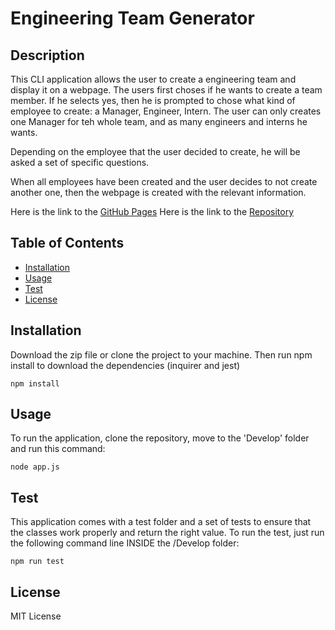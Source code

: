 # Engineering Team Generator

## Description

This CLI application allows the user to create a engineering team and display it on a webpage. The users first choses if he wants to create a team member. If he selects yes, then he is prompted to chose what kind of employee to create: a Manager, Engineer, Intern. The user can only creates one Manager for teh whole team, and as many engineers and interns he wants.

Depending on the employee that the user decided to create, he will be asked a set of specific questions.

When all employees have been created and the user decides to not create another one, then the webpage is created with the relevant information.

Here is the link to the [GitHub Pages](https://pierreparientedimitrov.github.io/engineering-team-generator/)
Here is the link to the [Repository](https://github.com/PierreParienteDimitrov/engineering-team-generator)

## Table of Contents

- [Installation](#installation)
- [Usage](#usage)
- [Test](#test)
- [License](#license)

## Installation

Download the zip file or clone the project to your machine. Then run npm install to download the dependencies (inquirer and jest)

```terminal
npm install
```

## Usage

To run the application, clone the repository, move to the 'Develop' folder and run this command:

```terminal
node app.js
```

## Test

This application comes with a test folder and a set of tests to ensure that the classes work properly and return the right value. To run the test, just run the following command line INSIDE the /Develop folder:

```terminal
npm run test
```

## License

MIT License
